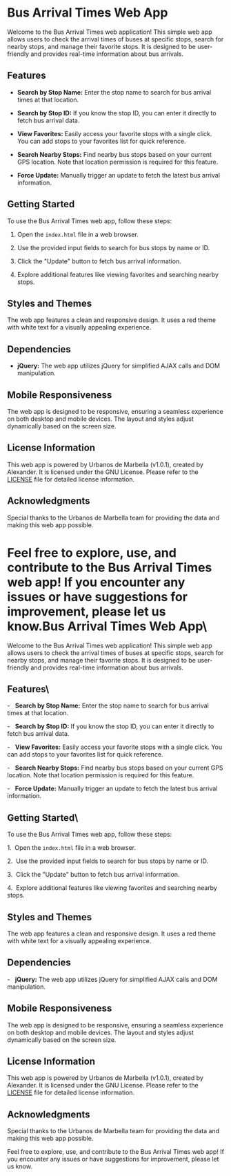 Bus Arrival Times Web App
=========================

Welcome to the Bus Arrival Times web application! This simple web app allows users to check the arrival times of buses at specific stops, search for nearby stops, and manage their favorite stops. It is designed to be user-friendly and provides real-time information about bus arrivals.

Features
--------

-   **Search by Stop Name:** Enter the stop name to search for bus arrival times at that location.

-   **Search by Stop ID:** If you know the stop ID, you can enter it directly to fetch bus arrival data.

-   **View Favorites:** Easily access your favorite stops with a single click. You can add stops to your favorites list for quick reference.

-   **Search Nearby Stops:** Find nearby bus stops based on your current GPS location. Note that location permission is required for this feature.

-   **Force Update:** Manually trigger an update to fetch the latest bus arrival information.

Getting Started
---------------

To use the Bus Arrival Times web app, follow these steps:

1.  Open the `index.html` file in a web browser.

2.  Use the provided input fields to search for bus stops by name or ID.

3.  Click the "Update" button to fetch bus arrival information.

4.  Explore additional features like viewing favorites and searching nearby stops.

Styles and Themes
-----------------

The web app features a clean and responsive design. It uses a red theme with white text for a visually appealing experience.

Dependencies
------------

-   **jQuery:** The web app utilizes jQuery for simplified AJAX calls and DOM manipulation.

Mobile Responsiveness
---------------------

The web app is designed to be responsive, ensuring a seamless experience on both desktop and mobile devices. The layout and styles adjust dynamically based on the screen size.

License Information
-------------------

This web app is powered by Urbanos de Marbella (v1.0.1), created by Alexander. It is licensed under the GNU License. Please refer to the [LICENSE](https://chat.openai.com/c/img/LICENSE) file for detailed license information.

Acknowledgments
---------------

Special thanks to the Urbanos de Marbella team for providing the data and making this web app possible.

Feel free to explore, use, and contribute to the Bus Arrival Times web app! If you encounter any issues or have suggestions for improvement, please let us know.Bus Arrival Times Web App\
=========================

Welcome to the Bus Arrival Times web application! This simple web app allows users to check the arrival times of buses at specific stops, search for nearby stops, and manage their favorite stops. It is designed to be user-friendly and provides real-time information about bus arrivals.

Features\
--------

-   **Search by Stop Name:** Enter the stop name to search for bus arrival times at that location.

-   **Search by Stop ID:** If you know the stop ID, you can enter it directly to fetch bus arrival data.

-   **View Favorites:** Easily access your favorite stops with a single click. You can add stops to your favorites list for quick reference.

-   **Search Nearby Stops:** Find nearby bus stops based on your current GPS location. Note that location permission is required for this feature.

-   **Force Update:** Manually trigger an update to fetch the latest bus arrival information.

Getting Started\
---------------

To use the Bus Arrival Times web app, follow these steps:

1\.  Open the `index.html` file in a web browser.

2\.  Use the provided input fields to search for bus stops by name or ID.

3\.  Click the "Update" button to fetch bus arrival information.

4\.  Explore additional features like viewing favorites and searching nearby stops.

Styles and Themes
-----------------

The web app features a clean and responsive design. It uses a red theme with white text for a visually appealing experience.

Dependencies
------------

-   **jQuery:** The web app utilizes jQuery for simplified AJAX calls and DOM manipulation.

Mobile Responsiveness
---------------------

The web app is designed to be responsive, ensuring a seamless experience on both desktop and mobile devices. The layout and styles adjust dynamically based on the screen size.

License Information
-------------------

This web app is powered by Urbanos de Marbella (v1.0.1), created by Alexander. It is licensed under the GNU License. Please refer to the [LICENSE](https://look-a-furry.github.io/urbanosdemarbella/LICENSE) file for detailed license information.

Acknowledgments
---------------

Special thanks to the Urbanos de Marbella team for providing the data and making this web app possible.

Feel free to explore, use, and contribute to the Bus Arrival Times web app! If you encounter any issues or have suggestions for improvement, please let us know.
